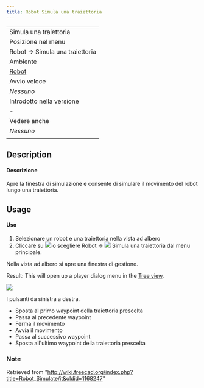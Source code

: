 ```yaml
---
title: Robot Simula una traiettoria
---
```

|  |
| --- |
| Simula una traiettoria |
| Posizione nel menu |
| Robot → Simula una traiettoria |
| Ambiente |
| [Robot](/Robot_Workbench/it "Robot Workbench/it") |
| Avvio veloce |
| *Nessuno* |
| Introdotto nella versione |
| - |
| Vedere anche |
| *Nessuno* |
|  |

## Description

#### Descrizione

Apre la finestra di simulazione e consente di simulare il movimento del robot lungo una traiettoria.

## Usage

#### Uso

1. Selezionare un robot e una traiettoria nella vista ad albero
2. Cliccare su ![](/images/Robot_Simulate.png) o scegliere  Robot → ![](/images/Robot_Simulate.png) Simula una traiettoria dal menu principale.

Nella vista ad albero si apre una finestra di gestione.

Result: This will open up a player dialog menu in the [Tree view](/Tree_view "Tree view").

![](/images/Robot_Simulation_Player.jpg)

I pulsanti da sinistra a destra.

* Sposta al primo waypoint della traiettoria prescelta
* Passa al precedente waypoint
* Ferma il movimento
* Avvia il movimento
* Passa al successivo waypoint
* Sposta all'ultimo waypoint della traiettoria prescelta

### Note

Retrieved from "<http://wiki.freecad.org/index.php?title=Robot_Simulate/it&oldid=1168247>"
